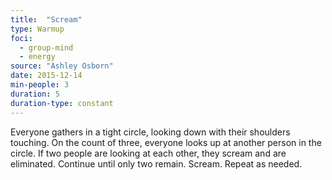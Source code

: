 ```yaml
---
title:  "Scream"
type: Warmup
foci:
  - group-mind
  - energy
source: "Ashley Osborn"
date: 2015-12-14
min-people: 3
duration: 5
duration-type: constant
---
```

Everyone gathers in a tight circle, looking down with their shoulders touching.
On the count of three, everyone looks up at another person in the circle.
If two people are looking at each other, they scream and are eliminated.
Continue until only two remain.
Scream.
Repeat as needed.
